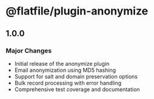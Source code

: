 # @flatfile/plugin-anonymize

## 1.0.0

### Major Changes

- Initial release of the anonymize plugin
- Email anonymization using MD5 hashing
- Support for salt and domain preservation options
- Bulk record processing with error handling
- Comprehensive test coverage and documentation
